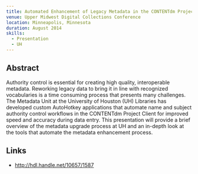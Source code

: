 ```yaml
---
title: Automated Enhancement of Legacy Metadata in the CONTENTdm Project Client
venue: Upper Midwest Digital Collections Conference
location: Minneapolis, Minnesota
duration: August 2014
skills:
  - Presentation
  - UH
---
```


Abstract
-------

Authority control is essential for creating high quality, interoperable metadata. Reworking legacy data to bring it in line with recognized vocabularies is a time consuming process that presents many challenges. The Metadata Unit at the University of Houston (UH) Libraries has developed custom AutoHotkey applications that automate name and subject authority control workflows in the CONTENTdm Project Client for improved speed and accuracy during data entry. This presentation will provide a brief overview of the metadata upgrade process at UH and an in-depth look at the tools that automate the metadata enhancement process.


Links
----------

* <http://hdl.handle.net/10657/1587>
